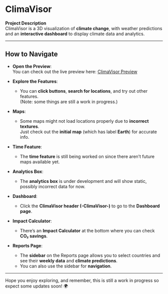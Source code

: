 # ClimaVisor

**Project Description**  
ClimaVisor is a 3D visualization of **climate change**, with weather predictions and an **interactive dashboard** to display climate data and analytics.

---

## How to Navigate

- **Open the Preview**:  
  You can check out the live preview here: [ClimaVisor Preview](https://coden-inja.github.io/ClimaVisor/)

- **Explore the Features**:  
  - You can **click buttons**, **search for locations**, and try out other features.  
    (Note: some things are still a work in progress.)
  
- **Maps**:  
  - Some maps might not load locations properly due to **incorrect textures**.  
    Just check out the **initial map** (which has label **Earth**) for accurate info.

- **Time Feature**:  
  - The **time feature** is still being worked on since there aren’t future maps available yet.

- **Analytics Box**:  
  - The **analytics box** is under development and will show static, possibly incorrect data for now.

- **Dashboard**:  
  - Click the **ClimaVisor header (-ClimaVisor-)** to go to the **Dashboard page**.

- **Impact Calculator**:  
  - There’s an **Impact Calculator** at the bottom where you can check **CO₂ savings**.

- **Reports Page**:  
  - The **sidebar** on the Reports page allows you to select countries and see their **weekly data** and **climate predictions**.  
  - You can also use the sidebar for **navigation**.

---

Hope you enjoy exploring, and remember, this is still a work in progress so expect some updates soon! 🌍
